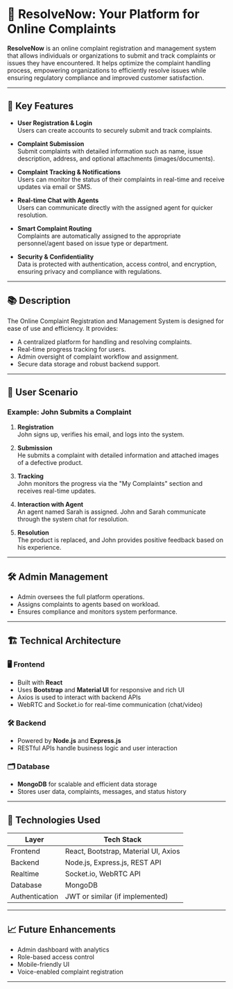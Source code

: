 # 🚀 ResolveNow: Your Platform for Online Complaints

**ResolveNow** is an online complaint registration and management system that allows individuals or organizations to submit and track complaints or issues they have encountered. It helps optimize the complaint handling process, empowering organizations to efficiently resolve issues while ensuring regulatory compliance and improved customer satisfaction.

---

## 🧩 Key Features

- **User Registration & Login**  
  Users can create accounts to securely submit and track complaints.

- **Complaint Submission**  
  Submit complaints with detailed information such as name, issue description, address, and optional attachments (images/documents).

- **Complaint Tracking & Notifications**  
  Users can monitor the status of their complaints in real-time and receive updates via email or SMS.

- **Real-time Chat with Agents**  
  Users can communicate directly with the assigned agent for quicker resolution.

- **Smart Complaint Routing**  
  Complaints are automatically assigned to the appropriate personnel/agent based on issue type or department.

- **Security & Confidentiality**  
  Data is protected with authentication, access control, and encryption, ensuring privacy and compliance with regulations.

---

## 📚 Description

The Online Complaint Registration and Management System is designed for ease of use and efficiency. It provides:

- A centralized platform for handling and resolving complaints.
- Real-time progress tracking for users.
- Admin oversight of complaint workflow and assignment.
- Secure data storage and robust backend support.

---

## 🎯 User Scenario

### Example: John Submits a Complaint

1. **Registration**  
   John signs up, verifies his email, and logs into the system.

2. **Submission**  
   He submits a complaint with detailed information and attached images of a defective product.

3. **Tracking**  
   John monitors the progress via the "My Complaints" section and receives real-time updates.

4. **Interaction with Agent**  
   An agent named Sarah is assigned. John and Sarah communicate through the system chat for resolution.

5. **Resolution**  
   The product is replaced, and John provides positive feedback based on his experience.

---

## 🛠️ Admin Management

- Admin oversees the full platform operations.
- Assigns complaints to agents based on workload.
- Ensures compliance and monitors system performance.

---

## 🏗️ Technical Architecture

### 🖥️ Frontend
- Built with **React**
- Uses **Bootstrap** and **Material UI** for responsive and rich UI
- Axios is used to interact with backend APIs
- WebRTC and Socket.io for real-time communication (chat/video)

### 🛠️ Backend
- Powered by **Node.js** and **Express.js**
- RESTful APIs handle business logic and user interaction

### 🗂️ Database
- **MongoDB** for scalable and efficient data storage
- Stores user data, complaints, messages, and status history

---

## 🧪 Technologies Used

| Layer       | Tech Stack                                |
|-------------|--------------------------------------------|
| Frontend    | React, Bootstrap, Material UI, Axios       |
| Backend     | Node.js, Express.js, REST API              |
| Realtime    | Socket.io, WebRTC API                      |
| Database    | MongoDB                                    |
| Authentication | JWT or similar (if implemented)         |

---

## 📈 Future Enhancements

- Admin dashboard with analytics
- Role-based access control
- Mobile-friendly UI
- Voice-enabled complaint registration

---
